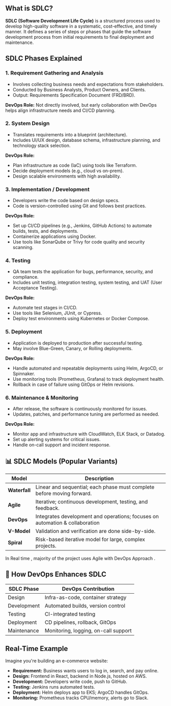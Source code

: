 
##  What is SDLC?

**SDLC (Software Development Life Cycle)** is a structured process used to develop high-quality software in a systematic, cost-effective, and timely manner. It defines a series of steps or phases that guide the software development process from initial requirements to final deployment and maintenance.


##  **SDLC Phases Explained**

### 1. **Requirement Gathering and Analysis**

* Involves collecting business needs and expectations from stakeholders.
* Conducted by Business Analysts, Product Owners, and Clients.
* Output: Requirements Specification Document (FRD/BRD).

**DevOps Role:**
Not directly involved, but early collaboration with DevOps helps align infrastructure needs and CI/CD planning.


### 2. **System Design**

* Translates requirements into a blueprint (architecture).
* Includes UI/UX design, database schema, infrastructure planning, and technology stack selection.
  

**DevOps Role:**

* Plan infrastructure as code (IaC) using tools like Terraform.
* Decide deployment models (e.g., cloud vs on-prem).
* Design scalable environments with high availability.


### 3. **Implementation / Development**

* Developers write the code based on design specs.
* Code is version-controlled using Git and follows best practices.

**DevOps Role:**

* Set up CI/CD pipelines (e.g., Jenkins, GitHub Actions) to automate builds, tests, and deployments.
* Containerize applications using Docker.
* Use tools like SonarQube or Trivy for code quality and security scanning.


### 4. **Testing**

* QA team tests the application for bugs, performance, security, and compliance.
* Includes unit testing, integration testing, system testing, and UAT (User Acceptance Testing).

**DevOps Role:**

* Automate test stages in CI/CD.
* Use tools like Selenium, JUnit, or Cypress.
* Deploy test environments using Kubernetes or Docker Compose.


### 5. **Deployment**

* Application is deployed to production after successful testing.
* May involve Blue-Green, Canary, or Rolling deployments.

**DevOps Role:**

* Handle automated and repeatable deployments using Helm, ArgoCD, or Spinnaker.
* Use monitoring tools (Prometheus, Grafana) to track deployment health.
* Rollback in case of failure using GitOps or Helm revisions.


### 6. **Maintenance & Monitoring**

* After release, the software is continuously monitored for issues.
* Updates, patches, and performance tuning are performed as needed.

**DevOps Role:**

* Monitor app and infrastructure with CloudWatch, ELK Stack, or Datadog.
* Set up alerting systems for critical issues.
* Handle on-call support and incident response.


## 📊 SDLC Models (Popular Variants)

| Model         | Description                                                                  |
| ------------- | ---------------------------------------------------------------------------- |
| **Waterfall** | Linear and sequential; each phase must complete before moving forward.       |
| **Agile**     | Iterative; continuous development, testing, and feedback.                    |
| **DevOps**    | Integrates development and operations; focuses on automation & collaboration |
| **V-Model**   | Validation and verification are done side-by-side.                           |
| **Spiral**    | Risk-based iterative model for large, complex projects.                      |


In Real time , majority of the project uses Agile with DevOps Approach .


## 🚀 How DevOps Enhances SDLC

| SDLC Phase  | DevOps Contribution                  |
| ----------- | ------------------------------------ |
| Design      | Infra-as-code, container strategy    |
| Development | Automated builds, version control    |
| Testing     | CI-integrated testing                |
| Deployment  | CD pipelines, rollback, GitOps       |
| Maintenance | Monitoring, logging, on-call support |


##  Real-Time Example

Imagine you're building an e-commerce website:

* **Requirement:** Business wants users to log in, search, and pay online.
* **Design:** Frontend in React, backend in Node.js, hosted on AWS.
* **Development:** Developers write code, push to GitHub.
* **Testing:** Jenkins runs automated tests.
* **Deployment:** Helm deploys app to EKS; ArgoCD handles GitOps.
* **Monitoring:** Prometheus tracks CPU/memory, alerts go to Slack.
